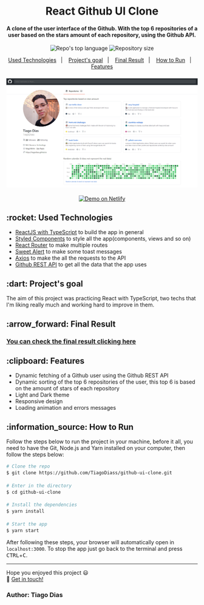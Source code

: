 <h1 align="center">
  React Github UI Clone
</h1>

<h4 align="center">
  A clone of the user interface of the Github. With the top 6 repositories of a user based on the stars amount of each repository, using the Github API.
</h4>

<p align="center">
  <img alt="Repo's top language" src="https://img.shields.io/static/v1?label=Main%20technology&message=TypeScript%2FReact&style=for-the-badge&color=2b7489&labelColor=000000">
  <img alt="Repository size" src="https://img.shields.io/static/v1?label=Repo%20size&message=200%20KB&style=for-the-badge&color=2b7489&labelColor=000000">
</p>

<p align="center">
  <a href="#technologies">Used Technologies</a>&nbsp;&nbsp;&nbsp;|&nbsp;&nbsp;&nbsp;
  <a href="#objective">Project's goal</a>&nbsp;&nbsp;&nbsp;|&nbsp;&nbsp;&nbsp;
  <a href="#final-result">Final Result</a>&nbsp;&nbsp;&nbsp;|&nbsp;&nbsp;&nbsp;
  <a href="#how-to-use">How to Run</a>&nbsp;&nbsp;&nbsp;|&nbsp;&nbsp;&nbsp;
  <a href="#features">Features</a>
</p>

<h3 align="center">
  <img src="Preview.png" width="750">
</h3>

<p align="center">
  <a href="https://react-github-clone.netlify.app/" target="_blank">
    <img alt="Demo on Netlify" src="https://res.cloudinary.com/lukemorales/image/upload/v1563043495/readme_logos/demo_on_netlify_bbuvjz.png">
  </a>
</p>

<h2 id="techonologies" name="technologies">
  :rocket: Used Technologies
</h2>

- [ReactJS with TypeScript](https://pt-br.reactjs.org/) to build the app in general
- [Styled Components](https://styled-components.com/) to style all the app(components, views and so on)
- [React Router](https://reactrouter.com/) to make multiple routes
- [Sweet Alert](https://sweetalert.js.org/) to make some toast messages
- [Axios](https://github.com/axios/axios) to make the all the requests to the API
- [Github REST API](https://docs.github.com/en/rest) to get all the data that the app uses

<h2 id="objective" name="objective">
  :dart: Project's goal
</h2>

The aim of this project was practicing React with TypeScript, two techs that I'm liking really much and working hard to improve in them.

<h2 id="final-result" name="final-result">
  :arrow_forward: Final Result
</h2>

### [You can check the final result clicking here](https://react-github-clone.netlify.app/)

<h2 id="features" name="features">
  :clipboard: Features
</h2>

- Dynamic fetching of a Github user using the Github REST API
- Dynamic sorting of the top 6 repositories of the user, this top 6 is based on the amount of stars of each repository
- Light and Dark theme
- Responsive design
- Loading animation and errors messages

<h2 id="how-to-use" name="how-to-use">
  :information_source: How to Run
</h2>

Follow the steps below to run the project in your machine, before it all, you need to have the Git, Node.js and Yarn installed on your computer, then follow the steps below:

```bash
# Clone the repo
$ git clone https://github.com/TiagoDiass/github-ui-clone.git

# Enter in the directory
$ cd github-ui-clone

# Install the dependencies
$ yarn install

# Start the app
$ yarn start
```

After following these steps, your browser will automatically open in `localhost:3000`. To stop the app just go back to the terminal and press <kbd>CTRL</kbd>+<kbd>C</kbd>.

---

Hope you enjoyed this project :smiley:<br>
:wave: [Get in touch!](https://www.linkedin.com/in/tiagodiass)

### Author: Tiago Dias
